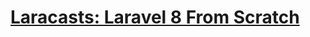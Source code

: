 # [Laracasts: Laravel 8 From Scratch](https://laracasts.com/series/laravel-8-from-scratch "Laracasts: Laravel 8 From Scratch")
